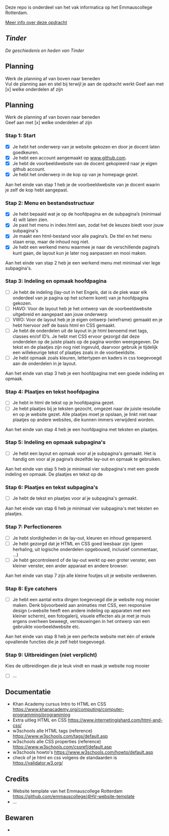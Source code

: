 
Deze repo is onderdeel van het vak informatica op het Emmauscollege Rotterdam.

[Meer info over deze opdracht](https://informatica.emmauscollege.nl/)

## *Tinder*

*De geschiedenis en heden van Tinder*

## Planning
Werk de planning af van boven naar beneden<br>
Vul de planning aan en stel bij terwijl je aan de opdracht werkt
Geef aan met [x] welke onderdelen af zijn

## Planning
Werk de planning af van boven naar beneden<br>
Geef aan met [x] welke onderdelen af zijn

### Stap 1: Start 
- [x] Je hebt het onderwerp van je website gekozen en door je docent laten goedkeuren. 
- [x] Je hebt een account aangemaakt op www.github.com.
- [x] Je hebt de voorbeeldwebsite van de docent gekopieerd naar je eigen github account. 
- [x] Je hebt het onderwerp in de kop op van je homepage gezet.

Aan het einde van stap 1 heb je de voorbeeldwebsite van je docent waarin je zelf de kop hebt aangepast.

### Stap 2: Menu en bestandsstructuur
- [x] Je hebt bepaald wat je op de hoofdpagina en de subpagina’s (minimaal 4) wilt laten zien.
- [x] Je past het menu in index.html aan, zodat het de keuzes biedt voor jouw subpagina's
- [x] Je maakt een html-bestand voor alle pagina’s. De titel en het menu staan erop, maar de inhoud nog niet. 
- [x] Je hebt een werkend menu waarmee je naar de verschillende pagina’s kunt gaan, de layout kun je later nog aanpassen en mooi maken. 

Aan het einde van stap 2 heb je een werkend menu met minimaal vier lege subpagina's.

### Stap 3: Indeling en opmaak hoofdpagina
- [ ] Je hebt de indeling (lay-out in het Engels, dat is de plek waar elk onderdeel van je pagina op het scherm komt) van je hoofdpagina gekozen.
- [ ] HAVO: Voor de layout heb je het ontwerp van de voorbeeldwebsite uitgebreid en aangepast aan jouw onderwerp 
- [ ] VWO: Voor de layout heb je je eigen ontwerp (wireframe) gemaakt en je hebt hiervoor zelf de basis html en CSS gemaakt.
- [ ] Je hebt de onderdelen uit de layout in je html benoemd met tags, classes en/of ID’s. Je hebt met CSS ervoor gezorgd dat deze onderdelen op de juiste plaats op de pagina worden weergegeven. De tekst en de plaatjes zijn nog niet ingevuld, daarvoor gebruik je tijdelijk een willekeurige tekst of plaatjes zoals in de voorbeeldsite.
- [ ] Je hebt opmaak zoals kleuren, lettertypen en kaders in css toegevoegd aan de onderdelen in je layout.

Aan het einde van stap 3 heb je een hoofdpagina met een goede indeling en opmaak. 

### Stap 4: Plaatjes en tekst hoofdpagina
- [ ] Je hebt in html de tekst op je hoofdpagina gezet. 
- [ ] Je hebt plaatjes bij je teksten gezocht, omgezet naar de juiste resolutie en op je website gezet. Alle plaatjes moet je opslaan, je linkt niet naar plaatjes op andere websites, die kunnen immers verwijderd worden. 

Aan het einde van stap 4 heb je een hoofdpagina met teksten en plaatjes.

### Stap 5: Indeling en opmaak subpagina's
- [ ] Je hebt een layout en opmaak voor al je subpagina's gemaakt. Het is handig om voor al je pagina’s dezelfde lay-out en opmaak te gebruiken. 

Aan het einde van stap 5 heb je minimaal vier subpagina's met een goede indeling en opmaak. De plaatjes en tekst op de

### Stap 6: Plaatjes en tekst subpagina's
- [ ] Je hebt de tekst en plaatjes voor al je subpagina's gemaakt.

Aan het einde van stap 6 heb je minimaal vier subpagina's met teksten en plaatjes.

### Stap 7: Perfectioneren 
- [ ] Je hebt slordigheden in de lay-out, kleuren en inhoud gerepareerd. 
- [ ] Je hebt gezorgd dat je HTML en CSS goed leesbaar zijn (geen herhaling, uit logische onderdelen opgebouwd, inclusief commentaar, …)
- [ ] Je hebt gecontroleerd of de lay-out werkt op een groter venster, een kleiner venster, een ander apparaat en andere browser. 

Aan het einde van stap 7 zijn alle kleine foutjes uit je website verdwenen.

### Stap 8: Eye catchers 
- [ ] Je hebt een aantal extra dingen toegevoegd die je website nog mooier maken. Denk bijvoorbeeld aan animaties met CSS, een responsive design (=website heeft een andere indeling op apparaten met een kleiner scherm), een fotogalerij, visuele effecten als je met je muis ergens overheen beweegt, vernieuwingen in het ontwerp van een gebruikte voorbeeldwebsite etc.

Aan het einde van stap 8 heb je een perfecte website met één of enkele opvallende functies die je zelf hebt toegevoegd.

### Stap 9: Uitbreidingen (niet verplicht)
Kies de uitbreidingen die je leuk vindt en maak je website nog mooier
- [ ] ...

## Documentatie
- Khan Academy cursus Intro to HTML en CSS 
https://www.khanacademy.org/computing/computer-programming/programming
- Extra uitleg HTML en CSS
https://www.internetingishard.com/html-and-css/
- w3schools alle HTML tags (reference)
https://www.w3schools.com/tags/default.asp
- w3schools alle CSS properties (reference)
https://www.w3schools.com/cssref/default.asp
- w3schools howto's 
https://www.w3schools.com/howto/default.asp
- check of je html en css volgens de standaarden is
https://validator.w3.org/

## Credits
- Website template van het Emmauscollege Rotterdam https://github.com/emmauscollege/4HV-website-template
- ...


## Bewaren
-  <div class="kolomStop"></div>

    
      <div class="kolomMidden"></div> 